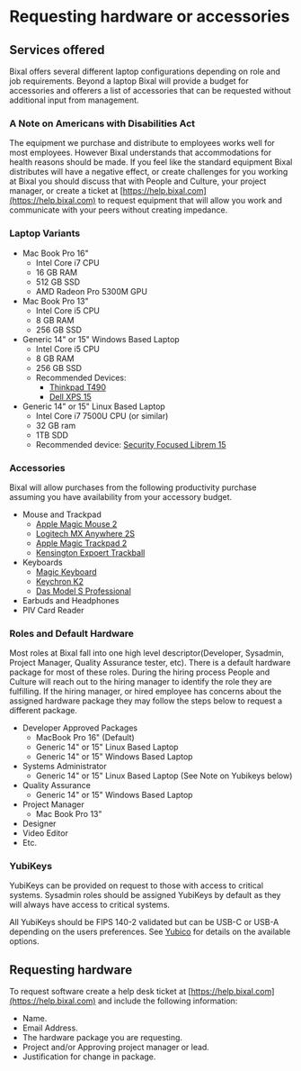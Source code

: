 
# Requesting hardware or accessories

## Services offered

Bixal offers several different laptop configurations depending on role and job
requirements. Beyond a laptop Bixal will provide a budget for accessories
and offerers a list of accessories that can be requested without
additional input from management.

### A Note on Americans with Disabilities Act

The equipment we purchase and distribute to employees works well for most
employees. However Bixal understands that accommodations for health reasons
should be made. If you feel like the standard equipment Bixal distributes
will have a negative effect, or create challenges for you working at Bixal
you should discuss that with People and Culture, your project manager,
or create a ticket at [https://help.bixal.com](https://help.bixal.com)
to request equipment that will allow you work and communicate with your
peers without creating impedance.

### Laptop Variants

* Mac Book Pro 16"
  * Intel Core i7 CPU
  * 16 GB RAM
  * 512 GB SSD
  * AMD Radeon Pro 5300M GPU
* Mac Book Pro 13"
  * Intel Core i5 CPU
  * 8 GB RAM
  * 256 GB SSD
* Generic 14" or 15" Windows Based Laptop
  * Intel Core i5 CPU
  * 8 GB RAM
  * 256 GB SSD
  * Recommended Devices:
    * [Thinkpad T490](https://www.lenovo.com/us/en/laptops/thinkpad/thinkpad-t-series/T490/p/22TP2TT4900)
    * [Dell XPS 15](https://www.dell.com/en-us/shop/computer-deals-electronics-on-sale/xps-15-laptop/spd/xps-15-7590-laptop/xnber5cr652ps)
* Generic 14" or 15" Linux Based Laptop
  * Intel Core i7 7500U CPU (or similar)
  * 32 GB ram
  * 1TB SDD
  * Recommended device: [Security Focused Librem 15](https://shop.puri.sm/shop/librem-15/)

### Accessories

Bixal will allow purchases from the following productivity purchase
assuming you have availability from your accessory budget.

* Mouse and Trackpad
  * [Apple Magic Mouse 2](https://www.apple.com/shop/product/MLA02LL/A/magic-mouse-2-silver)
  * [Logitech MX Anywhere 2S](https://www.logitech.com/en-us/product/mx-anywhere-2s-flow)
  * [Apple Magic Trackpad 2](https://www.apple.com/shop/product/MJ2R2LL/A/magic-trackpad-2-silver)
  * [Kensington Expoert Trackball](https://www.kensington.com/en-gb/p/products/control/trackballs/expert-mouse-wireless-trackball/)
* Keyboards
  * [Magic Keyboard](https://www.apple.com/shop/product/MLA22LL/A/magic-keyboard-us-english)
  * [Keychron K2](https://www.keychron.com/products/keychron-k2-wireless-mechanical-keyboard)
  * [Das Model S Professional](https://www.daskeyboard.com/model-s-professional/)
* Earbuds and Headphones
* PIV Card Reader

### Roles and Default Hardware

Most roles at Bixal fall into one high level descriptor(Developer,
Sysadmin, Project Manager, Quality Assurance tester, etc). There
is a default hardware package for most of these roles. During
the hiring process People and Culture will reach out to the hiring
manager to identify the role they are fulfilling. If the hiring manager,
or hired employee has concerns about the assigned hardware package
they may follow the steps below to request a different package.

* Developer Approved Packages
  * MacBook Pro 16" (Default)
  * Generic 14" or 15" Linux Based Laptop
  * Generic 14" or 15" Windows Based Laptop
* Systems Administrator
  * Generic 14" or 15" Linux Based Laptop (See Note on Yubikeys below)
* Quality Assurance
  * Generic 14" or 15" Windows Based Laptop
* Project Manager
  * Mac Book Pro 13"
* Designer
* Video Editor
* Etc.

### YubiKeys 

YubiKeys can be provided on request to those with access to critical systems.
Sysadmin roles should be assigned YubiKeys by default as they will always
have access to critical systems.

All YubiKeys should be FIPS 140-2 validated but can be USB-C or USB-A
depending on the users preferences. See [Yubico](https://www.yubico.com/products/yubikey-fips/) for details on the available options.

## Requesting hardware

To request software create a help desk ticket at
[https://help.bixal.com](https://help.bixal.com) and include the following
information:

* Name.
* Email Address.
* The hardware package you are requesting.
* Project and/or Approving project manager or lead.
* Justification for change in package.

